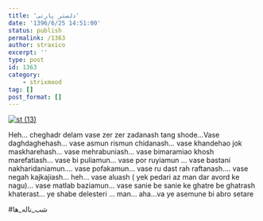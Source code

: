 ```yaml
---
title: 'دلستر پارتی'
date: '1396/6/25 14:51:00'
status: publish
permalink: /1363
author: straxico
excerpt: ''
type: post
id: 1363
category:
    - strixmood
tag: []
post_format: []
---
```

[![st (13)](../../uploads/2015/08/st-13.jpg)](http://localhost/wp-content/uploads/2015/08/st-13.jpg)

Heh… cheghadr delam vase zer zer zadanash tang shode…Vase daghdaghehash… vase asmun rismun chidanash… vase khandehao jok maskharehash… vase mehrabuniash… vase bimaramiao khosh marefatiash… vase bi puliamun… vase por ruyiamun … vase bastani nakharidaniamun…. vase pofakamun… vase ru dast rah raftanash…. vase negah kajkajiash… heh… vase aluash ( yek pedari az man dar avord ke nagu)… vase matlab baziamun… vase sanie be sanie ke ghatre be ghatrash khaterast… ye shabe delesteri … man… aha…va ye asemune bi abro setare

\#شب\_ناله\_ها